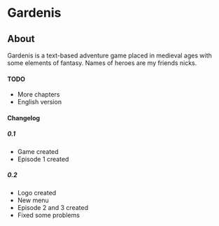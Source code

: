 # Gardenis

## About
Gardenis is a text-based adventure game placed in medieval ages with some elements of fantasy. Names of heroes are my friends nicks.

#### TODO
- More chapters
- English version

#### Changelog
##### 0.1
- Game created
- Episode 1 created

##### 0.2
- Logo created
- New menu
- Episode 2 and 3 created
- Fixed some problems
